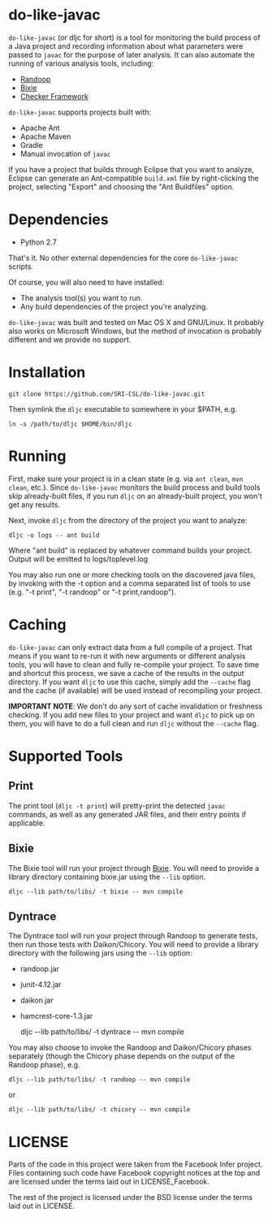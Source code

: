 do-like-javac
=============

`do-like-javac` (or dljc for short) is a tool for monitoring the build process of
a Java project and recording information about what parameters were passed to `javac`
for the purpose of later analysis. It can also automate the running of various
analysis tools, including:

* [Randoop](https://randoop.github.io/randoop/)
* [Bixie](http://sri-csl.github.io/bixie/)
* [Checker Framework](http://types.cs.washington.edu/checker-framework/)

`do-like-javac` supports projects built with:

* Apache Ant
* Apache Maven
* Gradle
* Manual invocation of `javac`

If you have a project that builds through Eclipse that you want to analyze,
Eclipse can generate an Ant-compatible `build.xml` file by right-clicking the
project, selecting "Export" and choosing the "Ant Buildfiles" option.

Dependencies
============

* Python 2.7

That's it. No other external dependencies for the core `do-like-javac` scripts.

Of course, you will also need to have installed:

* The analysis tool(s) you want to run.
* Any build dependencies of the project you're analyzing.

`do-like-javac` was built and tested on Mac OS X and GNU/Linux. It probably also
works on Microsoft Windows, but the method of invocation is probably different and
we provide no support.

Installation
============

    git clone https://github.com/SRI-CSL/do-like-javac.git

Then symlink the `dljc` executable to somewhere in your $PATH, e.g.

    ln -s /path/to/dljc $HOME/bin/dljc

Running
=======

First, make sure your project is in a clean state (e.g. via `ant clean`, `mvn clean`, etc.).
Since `do-like-javac` monitors the build process and build tools skip already-built files, if
you run `dljc` on an already-built project, you won't get any results.

Next, invoke `dljc` from the directory of the project you want to analyze:

    dljc -o logs -- ant build

Where "ant build" is replaced by whatever command builds your project. Output
will be emitted to logs/toplevel.log

You may also run one or more checking tools on the discovered java files, by
invoking with the -t option and a comma separated list of tools to use (e.g.
"-t print", "-t randoop" or "-t print,randoop").

Caching
=======

`do-like-javac` can only extract data from a full compile of a project. That means
if you want to re-run it with new arguments or different analysis tools, you will
have to clean and fully re-compile your project. To save time and shortcut this
process, we save a cache of the results in the output directory. If you want `dljc`
to use this cache, simply add the `--cache` flag and the cache (if available) will
be used instead of recompiling your project.

**IMPORTANT NOTE**: We don't do any sort of cache invalidation or freshness checking.
If you add new files to your project and want `dljc` to pick up on them, you will have
to do a full clean and run `dljc` without the `--cache` flag.

Supported Tools
===============

Print
-----

The print tool (`dljc -t print`) will pretty-print the detected `javac` commands, as well as any generated JAR files, and their entry points if applicable.

Bixie
-----

The Bixie tool will run your project through [Bixie](http://sri-csl.github.io/bixie/). You will need to provide a library directory containing bixie.jar using the `--lib` option.

    dljc --lib path/to/libs/ -t bixie -- mvn compile

Dyntrace
---------

The Dyntrace tool will run your project through Randoop to generate tests, then run those tests with Daikon/Chicory. You will need to provide a library directory with the following jars using the `--lib` option:

* randoop.jar
* junit-4.12.jar
* daikon.jar
* hamcrest-core-1.3.jar

    dljc --lib path/to/libs/ -t dyntrace -- mvn compile

You may also choose to invoke the Randoop and Daikon/Chicory phases separately (though the Chicory phase depends on the output of the Randoop phase), e.g.

    dljc --lib path/to/libs/ -t randoop -- mvn compile

or

    dljc --lib path/to/libs/ -t chicory -- mvn compile

LICENSE
=======

Parts of the code in this project were taken from the Facebook Infer project.
Files containing such code have Facebook copyright notices at the top and are
licensed under the terms laid out in LICENSE_Facebook.

The rest of the project is licensed under the BSD license under the terms laid
out in LICENSE.
